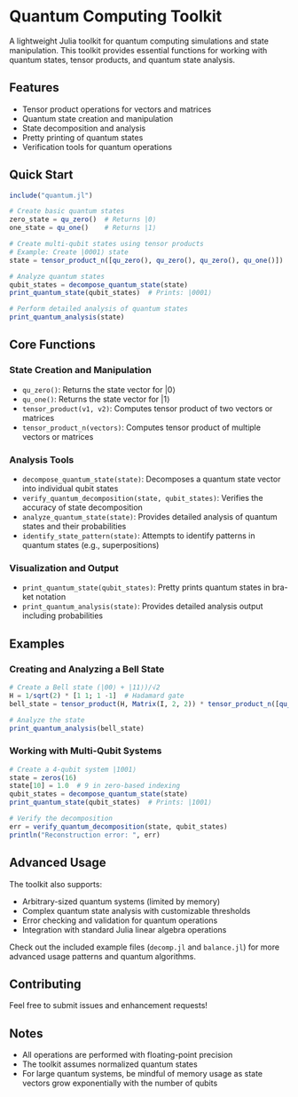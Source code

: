 
# Quantum Computing Toolkit

A lightweight Julia toolkit for quantum computing simulations and state manipulation. This toolkit provides essential functions for working with quantum states, tensor products, and quantum state analysis.

## Features

- Tensor product operations for vectors and matrices
- Quantum state creation and manipulation
- State decomposition and analysis
- Pretty printing of quantum states
- Verification tools for quantum operations

## Quick Start

```julia
include("quantum.jl")

# Create basic quantum states
zero_state = qu_zero()  # Returns |0⟩
one_state = qu_one()    # Returns |1⟩

# Create multi-qubit states using tensor products
# Example: Create |0001⟩ state
state = tensor_product_n([qu_zero(), qu_zero(), qu_zero(), qu_one()])

# Analyze quantum states
qubit_states = decompose_quantum_state(state)
print_quantum_state(qubit_states)  # Prints: |0001⟩

# Perform detailed analysis of quantum states
print_quantum_analysis(state)
```

## Core Functions

### State Creation and Manipulation

- `qu_zero()`: Returns the state vector for |0⟩
- `qu_one()`: Returns the state vector for |1⟩
- `tensor_product(v1, v2)`: Computes tensor product of two vectors or matrices
- `tensor_product_n(vectors)`: Computes tensor product of multiple vectors or matrices

### Analysis Tools

- `decompose_quantum_state(state)`: Decomposes a quantum state vector into individual qubit states
- `verify_quantum_decomposition(state, qubit_states)`: Verifies the accuracy of state decomposition
- `analyze_quantum_state(state)`: Provides detailed analysis of quantum states and their probabilities
- `identify_state_pattern(state)`: Attempts to identify patterns in quantum states (e.g., superpositions)

### Visualization and Output

- `print_quantum_state(qubit_states)`: Pretty prints quantum states in bra-ket notation
- `print_quantum_analysis(state)`: Provides detailed analysis output including probabilities

## Examples

### Creating and Analyzing a Bell State
```julia
# Create a Bell state (|00⟩ + |11⟩)/√2
H = 1/sqrt(2) * [1 1; 1 -1]  # Hadamard gate
bell_state = tensor_product(H, Matrix(I, 2, 2)) * tensor_product_n([qu_zero(), qu_zero()])

# Analyze the state
print_quantum_analysis(bell_state)
```

### Working with Multi-Qubit Systems
```julia
# Create a 4-qubit system |1001⟩
state = zeros(16)
state[10] = 1.0  # 9 in zero-based indexing
qubit_states = decompose_quantum_state(state)
print_quantum_state(qubit_states)  # Prints: |1001⟩

# Verify the decomposition
err = verify_quantum_decomposition(state, qubit_states)
println("Reconstruction error: ", err)
```

## Advanced Usage

The toolkit also supports:
- Arbitrary-sized quantum systems (limited by memory)
- Complex quantum state analysis with customizable thresholds
- Error checking and validation for quantum operations
- Integration with standard Julia linear algebra operations

Check out the included example files (`decomp.jl` and `balance.jl`) for more advanced usage patterns and quantum algorithms.

## Contributing

Feel free to submit issues and enhancement requests!

## Notes

- All operations are performed with floating-point precision
- The toolkit assumes normalized quantum states
- For large quantum systems, be mindful of memory usage as state vectors grow exponentially with the number of qubits
